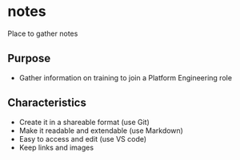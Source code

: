 # notes
Place to gather notes

## Purpose

- Gather information on training to join a Platform Engineering role

## Characteristics

- Create it in a shareable format (use Git)
- Make it readable and extendable (use Markdown)
- Easy to access and edit (use VS code)
- Keep links and images
